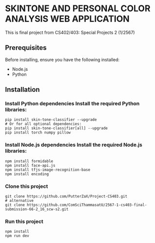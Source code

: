 # SKINTONE AND PERSONAL COLOR ANALYSIS WEB APPLICATION
This is final project from CS402/403: Special Projects 2 (1/2567)

## Prerequisites
Before installing, ensure you have the following installed:
* Node.js 
* Python

## Installation

### Install Python dependencies Install the required Python libraries:

```shell
pip install skin-tone-classifier --upgrade
# Or for all optional dependencies:
pip install skin-tone-classifier[all] --upgrade
pip install torch numpy pillow
```

### Install Node.js dependencies Install the required Node.js libraries:

```shell
npm install formidable
npm install face-api.js
npm install tfjs-image-recognition-base
npm install encoding
```

### Clone this project

```shell
git clone https://github.com/PutterZaX/Project-CS403.git
# alternative
git clone https://github.com/ComSciThammasatU/2567-1-cs403-final-submission-66-2_16_scw-s2.git
```

### Run this project
```shell
npm install
npm run dev
```
